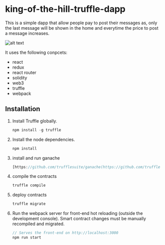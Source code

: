 # king-of-the-hill-truffle-dapp



This is a simple dapp that allow people pay to post their messages as, only the last message will be shown in the home
and everytime the price to post a message increases.


![alt text](https://raw.githubusercontent.com/victorrseloy/king-of-the-hill-truffle-dapp/master/static/recording.gif)

It uses the following conpcets:
* react
* redux
* react router
* solidity
* web3
* truffle
* webpack

## Installation

1. Install Truffle globally.
    ```javascript
    npm install -g truffle
    ```

2. Install the node dependencies.
    ```javascript
    npm install
    ```

3. install and run ganache
    ```javascript
    [https://github.com/trufflesuite/ganache(https://github.com/trufflesuite/ganache)
    ```


4. compile the contracts
    ```javascript
    truffle compile
    ```

5. deploy contracts
    ```javascript
    truffle migrate
    ```

5. Run the webpack server for front-end hot reloading (outside the development console). Smart contract changes must be manually recompiled and migrated.
    ```javascript
    // Serves the front-end on http://localhost:3000
    npm run start
    ```



